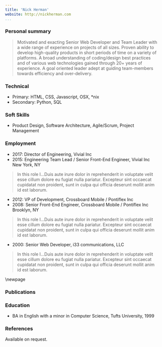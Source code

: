 ```yaml
---
title: 'Nick Herman'
website: http://nickherman.com
...
```


### Personal summary

> Motivated and exacting Senior Web Developer and Team Leader with a wide range of experience on projects of all sizes. Proven ability to develop high-quality products in short periods of time on a variety of platforms. A broad understanding of coding/design best practices and of various web technologies gained through 20+ years of experience. A goal oriented leader adept at guiding team-members towards efficiency and over-delivery.

### Technical

- Primary: HTML, CSS, Javascript, OSX, *nix
- Secondary: Python, SQL

### Soft Skills
- Product Design, Software Architecture, Agile/Scrum, Project Management


### Employment 

- 2017: Director of Engineering, Vivial Inc
- 2015: Engineering Team Lead / Senior Front-End Engineer, Vivial Inc
New York, NY

> In this role I...Duis aute irure dolor in reprehenderit in voluptate velit esse cillum dolore eu fugiat nulla pariatur. Excepteur sint occaecat cupidatat non proident, sunt in culpa qui officia deserunt mollit anim id est laborum.

- 2012: VP of Development, Crossboard Mobile / Pontiflex Inc
- 2008: Senior Front-End Engineer, Crossboard Mobile / Pontiflex Inc
Brooklyn, NY

> In this role I...Duis aute irure dolor in reprehenderit in voluptate velit esse cillum dolore eu fugiat nulla pariatur. Excepteur sint occaecat cupidatat non proident, sunt in culpa qui officia deserunt mollit anim id est laborum.

- 2000: Senior Web Developer, i33 communications, LLC

> In this role I...Duis aute irure dolor in reprehenderit in voluptate velit esse cillum dolore eu fugiat nulla pariatur. Excepteur sint occaecat cupidatat non proident, sunt in culpa qui officia deserunt mollit anim id est laborum.

\newpage

### Publications


### Education 

- BA in English with a minor in Computer Science, Tufts University, 1999

### References

Available on request.





